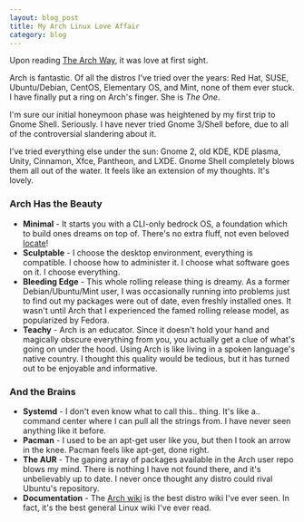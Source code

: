 ```yaml
---
layout: blog_post
title: My Arch Linux Love Affair
category: blog
---
```


Upon reading [The Arch Way](https://wiki.archlinux.org/index.php/Arch_Linux), it was love at first sight.

Arch is fantastic. Of all the distros I've tried over the years: Red Hat, SUSE, Ubuntu/Debian, CentOS, Elementary OS, and Mint, none of them ever stuck. I have finally put a ring on Arch's finger. She is *The One*.

I'm sure our initial honeymoon phase was heightened by my first trip to Gnome Shell. Seriously. I have never tried Gnome 3/Shell before, due to all of the controversial slandering about it.

I've tried everything else under the sun: Gnome 2, old KDE, KDE plasma, Unity, Cinnamon, Xfce, Pantheon, and LXDE.
Gnome Shell completely blows them all out of the water. It feels like an extension of my thoughts. It's lovely.

### Arch Has the Beauty

* **Minimal** - It starts you with a CLI-only bedrock OS, a foundation which to build ones dreams on top of. There's no extra fluff, not even beloved [locate](http://linux.die.net/man/1/locate)!
* **Sculptable** - I choose the desktop environment, everything is compatible. I choose how to administer it. I choose what software goes on it. I choose everything.
* **Bleeding Edge** - This whole rolling release thing is dreamy. As a former Debian/Ubuntu/Mint user, I was occasionally running into problems just to find out my packages were out of date, even freshly installed ones. It wasn't until Arch that I experienced the famed rolling release model, as popularized by Fedora.
* **Teachy** - Arch is an educator. Since it doesn't hold your hand and magically obscure everything from you, you actually get a clue of what's going on under the hood. Using Arch is like living in a spoken language's native country. I thought this quality would be tedious, but it has turned out to be enjoyable and informative.

### And the Brains

* **Systemd** - I don't even know what to call this.. thing. It's like a.. command center where I can pull all the strings from. I have never seen anything like it before.
* **Pacman** - I used to be an apt-get user like you, but then I took an arrow in the knee. Pacman feels like apt-get, done right.
* **The AUR** - The gaping array of packages available in the Arch user repo blows my mind. There is nothing I have not found there, and it's unbelievably up to date. I never once thought any distro could rival Ubuntu's repository.
* **Documentation** - The [Arch wiki](https://wiki.archlinux.org/) is the best distro wiki I've ever seen. In fact, it's the best general Linux wiki I've ever read.
